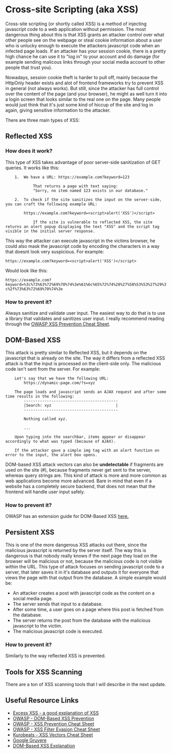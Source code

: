 # Cross-site Scripting (aka XSS)

Cross-site scripting (or shortly called XSS) is a method of injecting javascript code to a web application without permission. The most dangerous thing about this is that XSS grants an attacker control over what other people see on the webpage or steal cookie information about a user who is unlucky enough to execute the attackers javascript code when an infected page loads. If an attacker has your session cookie, there is a pretty high chance he can use it to "log in" to your account and do damage (for example sending malicous links through your social media account to other people that trust you). 

Nowadays, session cookie theft is harder to pull off, mainly because the HttpOnly header exists and alot of frontend frameworks try to prevent XSS in general (not always works). But still, since the attacker has full control over the content of the page (and your browser), he might as well turn it into a login screen that looks similar to the real one on the page. Many people would just think that it's just some kind of hiccup of the site and log in again, giving sensitive information to the attacker.

There are three main types of XSS:

## Reflected XSS

### How does it work?

This type of XSS takes advantage of poor server-side sanitization of GET queries. It works like this:
```
    1.  We have a URL: https://example.com?keyword=123

            That returns a page with text saying:
            "Sorry, no item named 123 exists in our database."

    2.  To check if the site sanitizes the input on the server-side, you can craft the following example URL:

        https://example.com?keyword=<script>alert('XSS')</script>

            If the site is vulnerable to reflected XSS, the site returns an alert popup displaying the text "XSS" and the script tag visible in the initial server response.
```

This way the attacker can execute javascript in the victims browser, he could also mask the javascript code by encoding the characters in a way that doesnt look very suspicious. For example:

`https://example.com?keyword=<script>alert('XSS')</script>` 

Would look like this: 

`https://example.com?keyword=%3c%73%63%72%69%70%74%3e%61%6c%65%72%74%28%27%58%53%53%27%29%3c%2f%73%63%72%69%70%74%3e`

### How to prevent it?

Always sanitize and validate user input. The easiest way to do that is to use a library that validates and sanitizes user input. I really recommend reading through the [OWASP XSS Prevention Cheat Sheet](https://cheatsheetseries.owasp.org/cheatsheets/Cross_Site_Scripting_Prevention_Cheat_Sheet.html).

## DOM-Based XSS

This attack is pretty similar to Reflected XSS, but it depends on the javascript that is already on the site. The way it differs from a reflected XSS attack is that the input is processed on the client-side only. The malicious code isn't sent from the server. For example:

```
    Let's say that we have the following URL:
        https://dynamic-page.com/?s=xyz

    The page loads and javascript sends an AJAX request and after some time results in the following:
        -----------------------------------------
        |Search: xyz                            |
        -----------------------------------------
        
        Nothing called xyz.
        
        ...

    Upon typing into the searchbar, items appear or disappear accordingly to what was typed (because of AJAX).

    If the attacker gave a simple img tag with an alert function on error to the input, the alert box opens.
```

DOM-based XSS attack vectors can also be **undetectable** if fragments are used on the site (#), because fragments never get sent to the server, whereas query strings are. This kind of attack is more and more common as web applications become more advanced. Bare in mind that even if a website has a completely secure backend, that does not mean that the frontend will handle user input safely.

### How to prevent it?

OWASP has an extension guide for DOM-Based XSS [here.](https://cheatsheetseries.owasp.org/cheatsheets/DOM_based_XSS_Prevention_Cheat_Sheet.html)

## Persistent XSS

This is one of the more dangerous XSS attacks out there, since the malicious javascript is returned by the server itself. The way this is dangerous is that nobody really knows if the next page they load on the browser will be malicious or not, because the malicious code is not visible within the URL. This type of attack focuses on sending javascript code to a server, that later saves it in it's database and outputs it for everyone that views the page with that output from the database. A simple example would be:

- An attacker creates a post with javascript code as the content on a social media page.
- The server sends that input to a database.
- After some time, a user goes on a page where this post is fetched from the database.
- The server returns the post from the database with the malicious javascript to the victim.
- The malicious javascript code is executed.

### How to prevent it?

Similarly to the way reflected XSS is prevented.

## Tools for XSS Scanning

There are a ton of XSS scanning tools that I will describe in the next update.

## Useful Resource Links

- [Excess XSS - a good explanation of XSS](https://excess-xss.com/)
- [OWASP - DOM-Based XSS Prevention](https://cheatsheetseries.owasp.org/cheatsheets/DOM_based_XSS_Prevention_Cheat_Sheet.html)
- [OWASP - XSS Prevention Cheat Sheet](https://cheatsheetseries.owasp.org/cheatsheets/Cross_Site_Scripting_Prevention_Cheat_Sheet.html)
- [OWASP - XSS Filter Evasion Cheat Sheet](https://owasp.org/www-community/xss-filter-evasion-cheatsheet)
- [Kurobeats - XSS Vectors Cheat Sheet](https://gist.github.com/kurobeats/9a613c9ab68914312cbb415134795b45)
- [Google Gruyere](https://google-gruyere.appspot.com/)
- [DOM-Based XSS Explanation](http://www.webappsec.org/projects/articles/071105.shtml)
